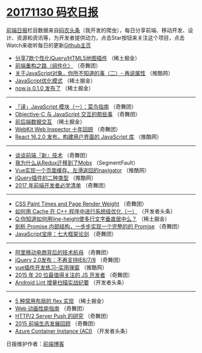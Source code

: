 # [20171130 码农日报](https://toutiao.qdkfweb.cn/date/2017/11/30)

[前端日报](https://qdkfweb.cn/c/news)栏目数据来自[码农头条](https://toutiao.qdkfweb.cn/)（我开发的爬虫），每日分享前端、移动开发、设计、资源和资讯等，为开发者提供动力，点击Star按钮来关注这个项目，点击Watch来收听每日的更新[Github主页](https://github.com/kujian/frontendDaily)
* [分享7款个性化jQuery/HTML5地图插件](https://toutiao.qdkfweb.cn/58224.html) （稀土掘金）
* [前端重构之路（组件化）](https://toutiao.qdkfweb.cn/58273.html) （奇舞团）
* [关于JavaScript对象，你所不知道的事（二）- 再说属性](https://toutiao.qdkfweb.cn/58201.html) （推酷网）
* [JavaScript优化模式](https://toutiao.qdkfweb.cn/58220.html) （稀土掘金）
* [now.js 0.1.0 发布了](https://toutiao.qdkfweb.cn/58231.html) （稀土掘金）

***
* [「译」JavaScript 模块（一）：菜鸟指南](https://toutiao.qdkfweb.cn/58277.html) （奇舞团）
* [Objective-C 与 JavaScript 交互的那些事](https://toutiao.qdkfweb.cn/58278.html) （奇舞团）
* [前后端数据交互](https://toutiao.qdkfweb.cn/58227.html) （稀土掘金）
* [WebKit Web Inspector 十年回顾](https://toutiao.qdkfweb.cn/58282.html) （奇舞团）
* [React 16.2.0 发布，构建用户界面的 JavaScript 库](https://toutiao.qdkfweb.cn/58203.html) （推酷网）

***
* [谈谈前端『新』技术](https://toutiao.qdkfweb.cn/58274.html) （奇舞团）
* [我为什么从Redux迁移到了Mobx](https://toutiao.qdkfweb.cn/58184.html) （SegmentFault）
* [Vue实现一个页面缓存、左滑返回的navigator](https://toutiao.qdkfweb.cn/58195.html) （推酷网）
* [jQuery插件的二种类型](https://toutiao.qdkfweb.cn/58196.html) （推酷网）
* [2017 年前端开发者必学清单](https://toutiao.qdkfweb.cn/58289.html) （奇舞团）

***
* [CSS Paint Times and Page Render Weight](https://toutiao.qdkfweb.cn/58247.html) （奇舞团）
* [如何用 Cache 在 C++ 程序中进行系统级优化（一）](https://toutiao.qdkfweb.cn/58147.html) （开发者头条）
* [Q:你知道如何用line-height使多行文字垂直居中么？](https://toutiao.qdkfweb.cn/58226.html) （稀土掘金）
* [剖析 Promise 内部结构，一步步实现一个完整的的 Promise](https://toutiao.qdkfweb.cn/58270.html) （奇舞团）
* [JavaScript宝座：七大框架论剑](https://toutiao.qdkfweb.cn/58249.html) （奇舞团）

***
* [阿里移动电商背后的技术航母](https://toutiao.qdkfweb.cn/58281.html) （奇舞团）
* [jQuery 2.0发布：不再支持IE6/7/8](https://toutiao.qdkfweb.cn/58250.html) （奇舞团）
* [vue插件开发练习&#8211;实用弹窗](https://toutiao.qdkfweb.cn/58202.html) （推酷网）
* [2015 年 20 位最值得关注的 JS 开发者](https://toutiao.qdkfweb.cn/58261.html) （奇舞团）
* [Android Lint 增量扫描实战纪要](https://toutiao.qdkfweb.cn/58149.html) （开发者头条）

***
* [5 种常用布局的 flex 实现](https://toutiao.qdkfweb.cn/58228.html) （稀土掘金）
* [Web 动画性能指南](https://toutiao.qdkfweb.cn/58272.html) （奇舞团）
* [HTTP/2 Server Push 的研究](https://toutiao.qdkfweb.cn/58283.html) （奇舞团）
* [2015 前端生态发展回顾](https://toutiao.qdkfweb.cn/58262.html) （奇舞团）
* [Azure Container Instance (ACI)](https://toutiao.qdkfweb.cn/58150.html) （开发者头条）

日报维护作者：[前端博客](https://qdkfweb.cn/) 